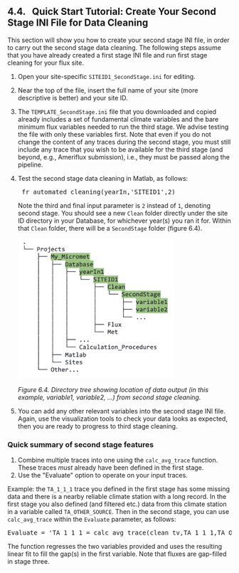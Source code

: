 ## 4.4. &nbsp; Quick Start Tutorial: Create Your Second Stage INI File for Data Cleaning 

<link rel="stylesheet" href="css/style.css">

This section will show you how to create your second stage INI file, in order to carry out the second stage data cleaning. The following steps assume that you have already created a first stage INI file and run first stage cleaning for your flux site.

1. Open your site-specific `SITEID1_SecondStage.ini` for editing.
2. Near the top of the file, insert the full name of your site (more descriptive is better) and your site ID. 
3. The `TEMPLATE_SecondStage.ini` file that you downloaded and copied already includes a set of fundamental climate variables and the bare minimum flux variables needed to run the third stage. We advise testing the file with only these variables first. Note that even if you do not change the content of any traces during the second stage, you must still include any trace that you wish to be available for the third stage (and beyond, e.g., Ameriflux submission), i.e., they must be passed along the pipeline.
4. Test the second stage data cleaning in Matlab, as follows:
    <pre>
    fr_automated_cleaning(yearIn,'SITEID1',2)</pre>
    
    Note the third and final input parameter is `2` instead of `1`, denoting second stage. You should see a new `Clean` folder directly under the site ID directory in your Database, for whichever year(s) you ran it for. Within that `Clean` folder, there will be a `SecondStage` folder (figure 6.4).

    <img src="images/directory_trees/DirectoryTree6b_short.jpg" alt="DirectoryTree:DatabaseSecondStage" width="350"/>

    *Figure 6.4. Directory tree showing location of data output (in this example, variable1, variable2, ...) from second stage cleaning.*

5. You can add any other relevant variables into the second stage INI file. Again, use the visualization tools to check your data looks as expected, then you are ready to progress to third stage cleaning.

### Quick summary of second stage features
1. Combine multiple traces into one using the `calc_avg_trace` function. These traces *must* already have been defined in the first stage.
2. Use the "Evaluate" option to operate on your input traces.

Example: the `TA_1_1_1` trace you defined in the first stage has some missing data and there is a nearby reliable climate station with a long record. In the first stage you also defined (and filtered etc.) data from this climate station in a variable called `TA_OTHER_SOURCE`. Then in the second stage, you can use `calc_avg_trace` within the `Evaluate` parameter, as follows:
<pre>
Evaluate = 'TA_1_1_1 = calc_avg_trace(clean_tv,TA_1_1_1,TA_OTHER_SOURCE,-1)';</pre>

The function regresses the two variables provided and uses the resulting linear fit to fill the gap(s) in the first variable. <!-- For more details on second stage cleaning see the full documentation section 6.5 [XXX link]. -->Note that fluxes are gap-filled in stage three. 

